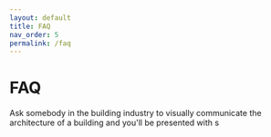 ```yaml
---
layout: default
title: FAQ
nav_order: 5
permalink: /faq
---
```


# FAQ

Ask somebody in the building industry to visually communicate the architecture of a building and you'll be presented
with s
